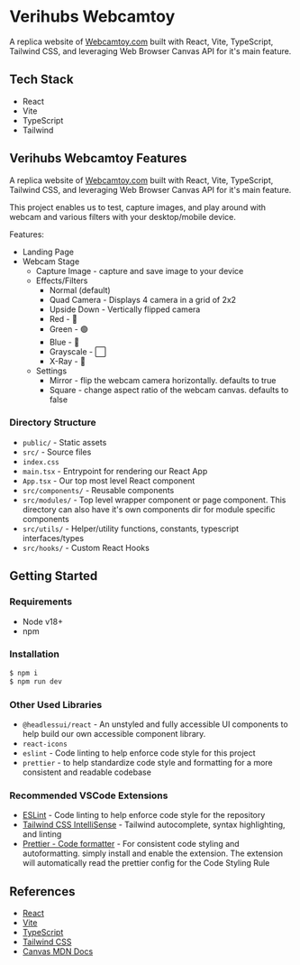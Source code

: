 # Verihubs Webcamtoy

A replica website of [Webcamtoy.com](https://webcamtoy.com) built with React, Vite, TypeScript, Tailwind CSS, and leveraging Web Browser Canvas API for it's main feature. 

## Tech Stack

- React
- Vite
- TypeScript
- Tailwind

## Verihubs Webcamtoy Features

A replica website of [Webcamtoy.com](https://webcamtoy.com) built with React, Vite, TypeScript, Tailwind CSS, and leveraging Web Browser Canvas API for it's main feature.

This project enables us to test, capture images, and play around with webcam and various filters with your desktop/mobile device.

Features:
- Landing Page
- Webcam Stage
  - Capture Image - capture and save image to your device 
  - Effects/Filters
    - Normal (default)
    - Quad Camera - Displays 4 camera in a grid of 2x2
    - Upside Down - Vertically flipped camera
    - Red - 🔴
    - Green - 🟢
    - Blue - 🔵
    - Grayscale - ⬜️
    - X-Ray - 👻
  - Settings
    - Mirror - flip the webcam camera horizontally. defaults to true
    - Square - change aspect ratio of the webcam canvas. defaults to false

### Directory Structure

- `public/` - Static assets
- `src/` - Source files
- `index.css`
- `main.tsx` - Entrypoint for rendering our React App 
- `App.tsx` - Our top most level React component
- `src/components/` - Reusable components
- `src/modules/` - Top level wrapper component or page component. This directory can also have it's own components dir for module specific components
- `src/utils/` - Helper/utility functions, constants, typescript interfaces/types
- `src/hooks/` - Custom React Hooks

## Getting Started

### Requirements

- Node v18+
- npm

### Installation

```bash
$ npm i
$ npm run dev
```

### Other Used Libraries
- `@headlessui/react` - An unstyled and fully accessible UI components to help build our own accessible component library.
- `react-icons`
- `eslint` - Code linting to help enforce code style for this project
- `prettier` - to help standardize code style and formatting for a more consistent and readable codebase

### Recommended VSCode Extensions
- [ESLint](https://marketplace.visualstudio.com/items?itemName=dbaeumer.vscode-eslint) - Code linting to help enforce code style for the repository
- [Tailwind CSS IntelliSense](https://marketplace.visualstudio.com/items?itemName=bradlc.vscode-tailwindcss) - Tailwind autocomplete, syntax highlighting, and linting
- [Prettier - Code formatter](https://marketplace.visualstudio.com/items?itemName=esbenp.prettier-vscode) - For consistent code styling and autoformatting. simply install and enable the extension. The extension will automatically read the prettier config for the Code Styling Rule

## References
- [React](https://react.dev/)
- [Vite](https://vitejs.dev/guide/)
- [TypeScript](https://www.typescriptlang.org/docs/)
- [Tailwind CSS](https://tailwindcss.com/)
- [Canvas MDN Docs](https://developer.mozilla.org/en-US/docs/Web/API/CanvasRenderingContext2D/canvas)
